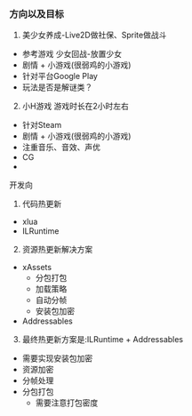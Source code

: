 ### 方向以及目标
1. 美少女养成-Live2D做社保、Sprite做战斗
  - 参考游戏 少女回战-放置少女
  - 剧情 + 小游戏(很弱鸡的小游戏)
  - 针对平台Google Play
  - 玩法是否是解谜类？

2. 小H游戏 游戏时长在2小时左右
  - 针对Steam
  - 剧情 + 小游戏(很弱鸡的小游戏)
  - 注重音乐、音效、声优
  - CG
  -






开发向
1. 代码热更新
  - xlua
  - ILRuntime
2. 资源热更新解决方案
  - xAssets
    - 分包打包
    - 加载策略
    - 自动分帧
    - 安装包加密
  - Addressables

3. 最终热更新方案是:ILRuntime + Addressables
  - 需要实现安装包加密
  - 资源加密
  - 分帧处理
  - 分包打包
    - 需要注意打包密度
